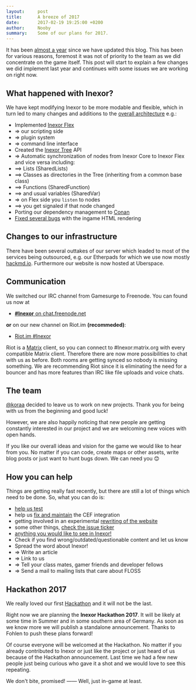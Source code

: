 ```yaml
---
layout:     post
title:      A breeze of 2017
date:       2017-02-19 19:25:00 +0200
author:     Nooby
summary:    Some of our plans for 2017.
---
```


It has been [almost a year](../2016/03-19-doxylamine-alpha-edition) since we have updated this blog. This has been for various reasons, foremost it was not of priority to the team as we did concentrate on the game itself.
This post will start to explain a few changes we did implement last year and continues with some issues we are working on right now.


## What happened with Inexor?
We have kept modifying Inexor to be more modable and flexible, which in turn led to many changes and additions to the [overall architecture](https://github.com/inexorgame/inexor-core/wiki/Overall-Architecture) e.g.:

* Implemented [Inexor Flex](https://github.com/inexorgame/inexor-core/wiki/Inexor-Flex)
*  =>  our scripting side
*  =>  plugin system
*  =>  command line interface
* Created the [Inexor Tree](https://github.com/inexorgame/inexor-core/wiki/Inexor-Tree) API
*  =>  Automatic synchronization of nodes from Inexor Core to Inexor Flex and vice versa including:
*  ==>  Lists (SharedLists)
*  ==>  Classes as directories in the Tree (inheriting from a common base class)
*  ==>  Functions (SharedFunction)
*  ==>  and usual variables (SharedVar)
*  =>  on Flex side you `listen` to nodes
*  ==>  you get signaled if that node changed
* Porting our dependency management to [Conan](https://www.conan.io)
* [Fixed several bugs](https://github.com/inexorgame/inexor-core/pull/350) with the ingame HTML rendering


## Changes to our infrastructure
There have been several outtakes of our server which leaded to most of the services being outsourced, e.g. our Etherpads for which we use now mostly [hackmd.io](https://hackmd.io/CYFhFYCYCMGYEYC0A2e9yJAYwKYENE4AOWRPHCABiz2AE5hLIg==#).
Furthermore our website is now hosted at Uberspace.


## Communication
We switched our IRC channel from Gamesurge to Freenode. You can found us now at

* [__#Inexor__ on chat.freenode.net](https://webchat.freenode.net/?channels=#Inexor)

**or** on our new channel on Riot.im **(recommeded)**:

* [Riot.im #Inexor](https://riot.im/app/#/room/#Inexor:matrix.org)

Riot is a [Matrix](http://matrix.org/) client, so you can connect to #Inexor:matrix.org with every compatible Matrix client. Therefore there are now more possibilities to chat with us as before. Both rooms are getting synced so nobody is missing something. We are recommending Riot since it is eliminating the need for a bouncer and has more features than IRC like file uploads and voice chats.


## The team
[@koraa](https://github.com/koraa) decided to leave us to work on new projects. Thank you for being with us from the beginning and good luck!

However, we are also happily noticing that new people are getting constantly interested in our project and we are welcoming new voices with open hands.

If you like our overall ideas and vision for the game we would like to hear from you. No matter if you can code, create maps or other assets, write blog posts or just want to hunt bugs down. We can need you 😊


## How you can help
Things are getting really fast recently, but there are still a lot of things which need to be done. So, what you can do is:

* [help us test](https://github.com/inexorgame/inexor-core/wiki/Build)
* help us [fix and maintain](https://github.com/inexorgame/inexor-core/issues?q=cef+is%3Aopen) the CEF integration
* getting involved in an experimental [rewriting of the website](https://github.com/inexorgame/site)
* some other things, [check the issue ticker](https://github.com/inexorgame/inexor-core/issues?utf8=✓&q=is%3Aopen)
* [anything you would like to see in Inexor!](https://github.com/inexorgame/code#join-us)
* Check if you find wrong/outdated/questionable content and let us know
* Spread the word about Inexor!
*  =>  Write an article
*  =>  Link to us
*  =>  Tell your class mates, gamer friends and developer fellows
*  =>  Send a mail to mailing lists that care about FLOSS


## Hackathon 2017
We really loved our first [Hackathon](https://inexor.org/blog/2015/12-17-hackathon-2015-report) and it will not be the last.

Right now we are planning the **Inexor Hackathon 2017**. It will be likely at some time in Summer and in some southern area of Germany. As soon as we know more we will publish a standalone announcement. Thanks to Fohlen to push these plans forward!

Of course everyone will be welcomed at the Hackathon. No matter if you already contributed to Inexor or just like the project or just heard of us because of the Hackathon announcement. Last time we had a few new people just being curious who gave it a shot and we would love to see this repeating.

We don't bite, promised! —— Well, just in-game at least.
